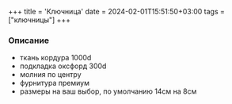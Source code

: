 +++
title = 'Ключница'
date = 2024-02-01T15:51:50+03:00
tags = ["ключницы"]
+++

### Описание

- ткань кордура 1000d
- подкладка оксфорд 300d
- молния по центру
- фурнитура премиум
- размеры на ваш выбор, по умолчанию 14см на 8см

